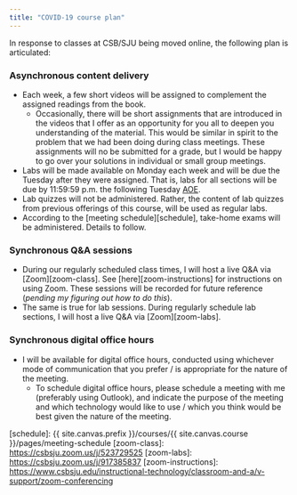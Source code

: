 ```yaml
---
title: "COVID-19 course plan"
---
```


In response to classes at CSB/SJU being moved online, the following plan is
articulated:

### Asynchronous content delivery
* Each week, a few short videos will be assigned to complement the assigned
  readings from the book.
  * Occasionally, there will be short assignments that are introduced in the
    videos that I offer as an opportunity for you all to deepen you
    understanding of the material. This would be similar in spirit to the
    problem that we had been doing during class meetings. These assignments will
    no be submitted for a grade, but I would be happy to go over your solutions
    in individual or small group meetings.
* Labs will be made available on Monday each week and will be due the Tuesday
  after they were assigned. That is, labs for all sections will be due by
  11:59:59 p.m. the following Tuesday [AOE][aoe].
* Lab quizzes will not be administered. Rather, the content of lab quizzes from
  previous offerings of this course, will be used as regular labs.
* According to the [meeting schedule][schedule], take-home exams will be
  administered. Details to follow.

### Synchronous Q&A sessions
* During our regularly scheduled class times, I will host a live Q&A via
  [Zoom][zoom-class]. See [here][zoom-instructions] for instructions on using Zoom. These sessions will be recorded for future reference (*pending
  my figuring out how to do this*).
* The same is true for lab sessions. During regularly schedule lab sections, I
  will host a live Q&A via [Zoom][zoom-labs].

### Synchronous digital office hours
* I will be available for digital office hours, conducted using whichever mode
  of communication that you prefer / is appropriate for the nature of the
  meeting.
  * To schedule digital office hours, please schedule a meeting with me
    (preferably using Outlook), and indicate the purpose of the meeting and
    which technology would like to use / which you think would be best given the
    nature of the meeting.

<!-- Links -->
[aoe]: https://en.wikipedia.org/wiki/Anywhere_on_Earth
[schedule]: {{ site.canvas.prefix }}/courses/{{ site.canvas.course }}/pages/meeting-schedule
[zoom-class]: https://csbsju.zoom.us/j/523729525
[zoom-labs]: https://csbsju.zoom.us/j/917385837
[zoom-instructions]: https://www.csbsju.edu/instructional-technology/classroom-and-a/v-support/zoom-conferencing
